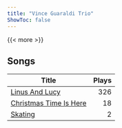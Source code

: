 ```yaml
---
title: "Vince Guaraldi Trio"
ShowToc: false
---
```


{{< more >}}

## Songs
Title | Plays 
----- | -----: 
[Linus And Lucy](/songs/linus-and-lucy) | 326
[Christmas Time Is Here](/songs/christmas-time-is-here) | 18
[Skating](/songs/skating) | 2

